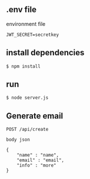 ## .env file

environment file

```
JWT_SECRET=secretkey
```

## install dependencies

```
$ npm install
```

## run

```
$ node server.js
```

## Generate email

```
POST /api/create

body json

{
	"name" : "name",
	"email" : "email",
	"info" : "more"
}

```
